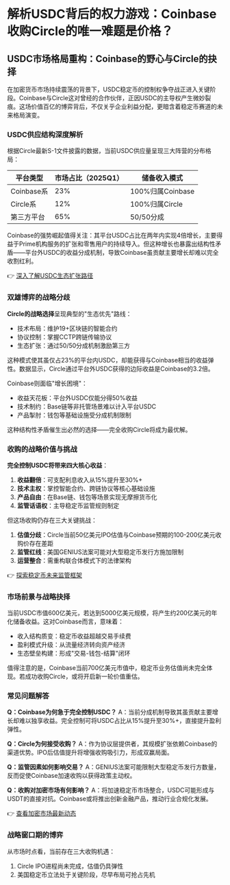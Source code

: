 # 解析USDC背后的权力游戏：Coinbase收购Circle的唯一难题是价格？

## USDC市场格局重构：Coinbase的野心与Circle的抉择

在加密货币市场持续震荡的背景下，USDC稳定币的控制权争夺战正进入关键阶段。Coinbase与Circle这对曾经的合作伙伴，正因USDC的主导权产生微妙裂痕。这场价值百亿的博弈背后，不仅关乎企业利益分配，更暗含着稳定币赛道的未来格局演变。

### USDC供应结构深度解析

根据Circle最新S-1文件披露的数据，当前USDC供应量呈现三大阵营的分布格局：

| 平台类型       | 市场占比（2025Q1） | 储备收入模式       |
|----------------|-------------------|-------------------|
| Coinbase系     | 23%               | 100%归属Coinbase |
| Circle系       | 12%               | 100%归属Circle   |
| 第三方平台     | 65%               | 50/50分成        |

Coinbase的强势崛起值得关注：其平台USDC占比在两年内实现4倍增长，主要得益于Prime机构服务的扩张和零售用户的持续导入。但这种增长也暴露出结构性矛盾——平台外USDC的收益分成机制，导致Coinbase虽贡献主要增长却难以完全收割红利。

👉 [深入了解USDC生态扩张路径](https://bit.ly/okx_welcome)

### 双雄博弈的战略分歧

**Circle的战略选择**呈现典型的"生态优先"路线：
- 技术布局：维护19+区块链的智能合约
- 协议控制：掌握CCTP跨链传输协议
- 生态扩张：通过50/50分成机制激励第三方

这种模式使其虽仅占23%的平台内USDC，却能获得与Coinbase相当的收益弹性。数据显示，Circle通过平台外USDC获得的边际收益是Coinbase的3.2倍。

Coinbase则面临"增长困境"：
- 收益天花板：平台外USDC仅能分得50%收益
- 技术制约：Base链等非托管场景难以计入平台USDC
- 产品掣肘：钱包等基础设施受分成机制限制

这种结构性矛盾催生出必然的选择——完全收购Circle将成为最优解。

### 收购的战略价值与挑战

**完全控制USDC将带来四大核心收益**：

1. **收益翻倍**：可支配利息收入从15%提升至30%+
2. **技术主权**：掌控智能合约、跨链协议等核心基础设施
3. **产品自由**：在Base链、钱包等场景实现无摩擦货币化
4. **监管话语权**：主导稳定币监管规则制定

但这场收购仍存在三大关键挑战：

1. **估值分歧**：Circle当前50亿美元IPO估值与Coinbase预期的100-200亿美元收购价存在差距
2. **监管红线**：美国GENIUS法案可能对大型稳定币发行方施加限制
3. **运营整合**：需重构联合体模式下的法律架构

👉 [探索稳定币未来监管框架](https://bit.ly/okx_welcome)

### 市场前景与战略抉择

当前USDC市值600亿美元，若达到5000亿美元规模，将产生约200亿美元的年化储备收益。这对Coinbase而言，意味着：
- 收入结构质变：稳定币收益超越交易手续费
- 盈利模式升级：从流量经济转向资产经济
- 生态壁垒构建：形成"交易-钱包-结算"闭环

值得注意的是，Coinbase当前700亿美元市值中，稳定币业务估值尚未完全体现。若成功收购Circle，或将开启新一轮价值重估。

### 常见问题解答

**Q：Coinbase为何急于完全控制USDC？**
A：当前分成机制导致其虽贡献主要增长却难以独享收益。完全控制可将USDC占比从15%提升至30%+，直接提升盈利弹性。

**Q：Circle为何接受收购？**
A：作为协议层提供者，其规模扩张依赖Coinbase的渠道优势。IPO后估值提升将增强收购吸引力，形成双赢局面。

**Q：监管因素如何影响交易？**
A：GENIUS法案可能限制大型稳定币发行方数量，反而促使Coinbase加速收购以获得政策主动权。

**Q：收购对加密市场有何影响？**
A：将加速稳定币市场整合，USDC可能形成与USDT的直接对抗。Coinbase或将推出创新金融产品，推动行业合规化发展。

👉 [查看加密市场最新动态](https://bit.ly/okx_welcome)

### 战略窗口期的博弈

从市场时点看，当前存在三大收购机遇：
1. Circle IPO进程尚未完成，估值仍具弹性
2. 美国稳定币立法处于关键阶段，尽早布局可抢占先机